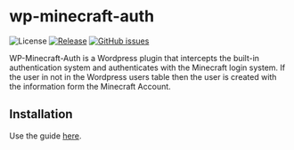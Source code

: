 # wp-minecraft-auth

![License](https://img.shields.io/github/license/Minelesscraft/wp-minecraft-auth?style=plastic) [![Release](https://img.shields.io/github/v/tag/Minelesscraft/wp-minecraft-auth?style=plastic)](https://github.com/Minelesscraft/wp-minecraft-auth/releases) [![GitHub issues](https://img.shields.io/github/issues/Minelesscraft/wp-minecraft-auth?style=plastic)](https://github.com/Minelesscraft/wp-minecraft-auth/issues)

WP-Minecraft-Auth is a Wordpress plugin that intercepts the built-in authentication system and authenticates with the Minecraft login system. If the user in not in the Wordpress users table then the user is created with the information form the Minecraft Account.

## Installation

Use the guide [here](https://github.com/Minelesscraft/wp-minecraft-auth/wiki/Installation).